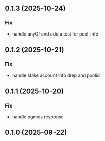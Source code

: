 ## 0.1.3 (2025-10-24)

### Fix

- handle anyOf and add a test for pool_info

## 0.1.2 (2025-10-21)

### Fix

- handle stake account info drep and poolid

## 0.1.1 (2025-10-20)

### Fix

- handle ogmios response

## 0.1.0 (2025-09-22)
